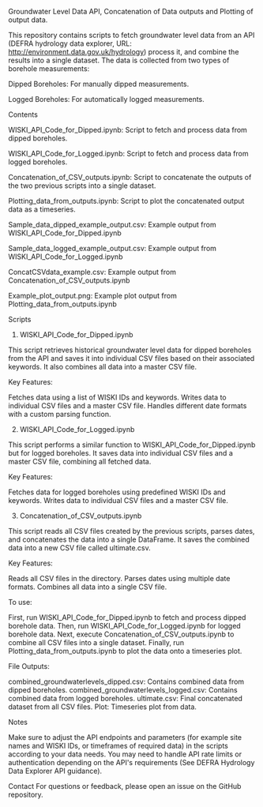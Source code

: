 Groundwater Level Data API, Concatenation of Data outputs and Plotting of output data.

This repository contains scripts to fetch groundwater level data from an API (DEFRA hydrology data explorer, URL: http://environment.data.gov.uk/hydrology) process it, and combine the results into a single dataset. The data is collected from two types of borehole measurements:

Dipped Boreholes: For manually dipped measurements.

Logged Boreholes: For automatically logged measurements.

Contents

WISKI_API_Code_for_Dipped.ipynb: Script to fetch and process data from dipped boreholes.

WISKI_API_Code_for_Logged.ipynb: Script to fetch and process data from logged boreholes.

Concatenation_of_CSV_outputs.ipynb: Script to concatenate the outputs of the two previous scripts into a single dataset.

Plotting_data_from_outputs.ipynb: Script to plot the concatenated output data as a timeseries.

Sample_data_dipped_example_output.csv: Example output from WISKI_API_Code_for_Dipped.ipynb

Sample_data_logged_example_output.csv: Example output from WISKI_API_Code_for_Logged.ipynb

ConcatCSVdata_example.csv: Example output from Concatenation_of_CSV_outputs.ipynb

Example_plot_output.png: Example plot output from Plotting_data_from_outputs.ipynb

Scripts

1. WISKI_API_Code_for_Dipped.ipynb

This script retrieves historical groundwater level data for dipped boreholes from the API and saves it into individual CSV files based on their associated keywords. It also combines all data into a master CSV file.

Key Features:

Fetches data using a list of WISKI IDs and keywords.
Writes data to individual CSV files and a master CSV file.
Handles different date formats with a custom parsing function.

2. WISKI_API_Code_for_Logged.ipynb

This script performs a similar function to WISKI_API_Code_for_Dipped.ipynb but for logged boreholes. It saves data into individual CSV files and a master CSV file, combining all fetched data.

Key Features:

Fetches data for logged boreholes using predefined WISKI IDs and keywords.
Writes data to individual CSV files and a master CSV file.

3. Concatenation_of_CSV_outputs.ipynb

This script reads all CSV files created by the previous scripts, parses dates, and concatenates the data into a single DataFrame. It saves the combined data into a new CSV file called ultimate.csv.

Key Features:

Reads all CSV files in the directory.
Parses dates using multiple date formats.
Combines all data into a single CSV file.

To use:

First, run WISKI_API_Code_for_Dipped.ipynb to fetch and process dipped borehole data.
Then, run WISKI_API_Code_for_Logged.ipynb for logged borehole data.
Next, execute Concatenation_of_CSV_outputs.ipynb to combine all CSV files into a single dataset.
Finally, run Plotting_data_from_outputs.ipynb to plot the data onto a timeseries plot.

File Outputs:

combined_groundwaterlevels_dipped.csv: Contains combined data from dipped boreholes.
combined_groundwaterlevels_logged.csv: Contains combined data from logged boreholes.
ultimate.csv: Final concatenated dataset from all CSV files.
Plot: Timeseries plot from data.

Notes

Make sure to adjust the API endpoints and parameters (for example site names and WISKI IDs, or timeframes of required data) in the scripts according to your data needs.
You may need to handle API rate limits or authentication depending on the API's requirements (See DEFRA Hydrology Data Explorer API guidance).


Contact
For questions or feedback, please open an issue on the GitHub repository.

